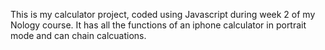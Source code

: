 This is my calculator project, coded using Javascript during week 2 of my Nology course. It has all the functions of an iphone calculator in portrait mode and can chain calcuations.

